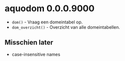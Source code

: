 # aquodom 0.0.0.9000

* `dom()` - Vraag een domeintabel op.
* `dom_overzicht()` - Overzicht van alle domeintabellen.

## Misschien later

- case-insensitive names

